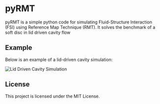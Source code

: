 # pyRMT
pyRMT is a simple python code for simulating Fluid-Structure Interaction (FSI) using Reference Map Technique (RMT). It solves the benchmark of a soft disc in lid driven cavity flow

## Example

Below is an example of a lid-driven cavity simulation:

![Lid Driven Cavity Simulation](vids/lid_driven_256x256_new_2.gif)

## License

This project is licensed under the MIT License.
